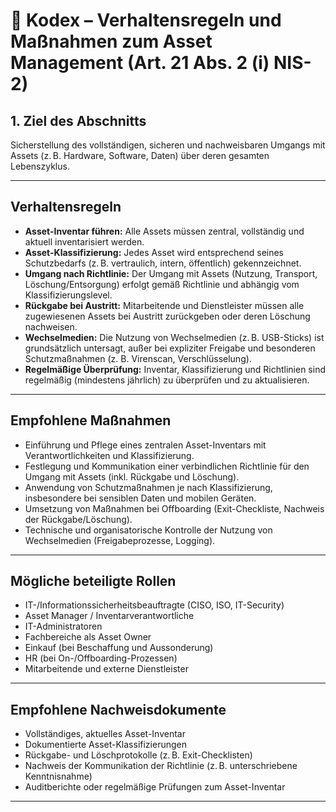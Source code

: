 # 📘 Kodex – Verhaltensregeln und Maßnahmen zum Asset Management (Art. 21 Abs. 2 (i) NIS-2)

## 1. Ziel des Abschnitts
Sicherstellung des vollständigen, sicheren und nachweisbaren Umgangs mit Assets (z. B. Hardware, Software, Daten) über deren gesamten Lebenszyklus.

---

## Verhaltensregeln

- **Asset-Inventar führen:** Alle Assets müssen zentral, vollständig und aktuell inventarisiert werden.
- **Asset-Klassifizierung:** Jedes Asset wird entsprechend seines Schutzbedarfs (z. B. vertraulich, intern, öffentlich) gekennzeichnet.
- **Umgang nach Richtlinie:** Der Umgang mit Assets (Nutzung, Transport, Löschung/Entsorgung) erfolgt gemäß Richtlinie und abhängig vom Klassifizierungslevel.
- **Rückgabe bei Austritt:** Mitarbeitende und Dienstleister müssen alle zugewiesenen Assets bei Austritt zurückgeben oder deren Löschung nachweisen.
- **Wechselmedien:** Die Nutzung von Wechselmedien (z. B. USB-Sticks) ist grundsätzlich untersagt, außer bei expliziter Freigabe und besonderen Schutzmaßnahmen (z. B. Virenscan, Verschlüsselung).
- **Regelmäßige Überprüfung:** Inventar, Klassifizierung und Richtlinien sind regelmäßig (mindestens jährlich) zu überprüfen und zu aktualisieren.

---

## Empfohlene Maßnahmen

- Einführung und Pflege eines zentralen Asset-Inventars mit Verantwortlichkeiten und Klassifizierung.
- Festlegung und Kommunikation einer verbindlichen Richtlinie für den Umgang mit Assets (inkl. Rückgabe und Löschung).
- Anwendung von Schutzmaßnahmen je nach Klassifizierung, insbesondere bei sensiblen Daten und mobilen Geräten.
- Umsetzung von Maßnahmen bei Offboarding (Exit-Checkliste, Nachweis der Rückgabe/Löschung).
- Technische und organisatorische Kontrolle der Nutzung von Wechselmedien (Freigabeprozesse, Logging).

---

## Mögliche beteiligte Rollen

- IT-/Informationssicherheitsbeauftragte (CISO, ISO, IT-Security)
- Asset Manager / Inventarverantwortliche
- IT-Administratoren
- Fachbereiche als Asset Owner
- Einkauf (bei Beschaffung und Aussonderung)
- HR (bei On-/Offboarding-Prozessen)
- Mitarbeitende und externe Dienstleister

---

## Empfohlene Nachweisdokumente

- Vollständiges, aktuelles Asset-Inventar
- Dokumentierte Asset-Klassifizierungen
- Rückgabe- und Löschprotokolle (z. B. Exit-Checklisten)
- Nachweis der Kommunikation der Richtlinie (z. B. unterschriebene Kenntnisnahme)
- Auditberichte oder regelmäßige Prüfungen zum Asset-Inventar

---
